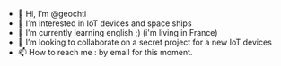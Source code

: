 - 👋 Hi, I’m @geochti
- 👀 I’m interested in IoT devices and space ships
- 🌱 I’m currently learning english ;) (i'm living in France)
- 💞️ I’m looking to collaborate on a secret project for a new IoT devices 
- 📫 How to reach me : by email for this moment.

<!---
geochti/geochti is a ✨ special ✨ repository because its `README.md` (this file) appears on your GitHub profile.
You can click the Preview link to take a look at your changes.
--->
